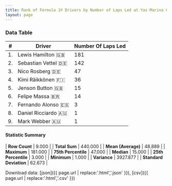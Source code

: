 ```yaml
---
title: Rank of Formula 1® Drivers by Number of Laps Led at Yas Marina Circuit
layout: page
---
```


<canvas id="chart" width="400" height="180"></canvas>
<script>
var data = {
    "datasets": [
        {
            "backgroundColor": [
                "#f3a935",
                "#f3a935",
                "#f3a935",
                "#f3a935",
                "#f3a935",
                "#f3a935",
                "#f3a935",
                "#f3a935",
                "#f3a935"
            ],
            "borderColor": [
                "#f68639",
                "#f68639",
                "#f68639",
                "#f68639",
                "#f68639",
                "#f68639",
                "#f68639",
                "#f68639",
                "#f68639"
            ],
            "borderWidth": 1,
            "data": [
                181.0,
                142.0,
                47.0,
                36.0,
                15.0,
                14.0,
                3.0,
                1.0,
                1.0
            ],
            "label": "Number Of Laps Led"
        }
    ],
    "labels": [
        "Lewis Hamilton",
        "Sebastian Vettel",
        "Nico Rosberg",
        "Kimi Räikkönen",
        "Jenson Button",
        "Felipe Massa",
        "Fernando Alonso",
        "Daniel Ricciardo",
        "Mark Webber"
    ]
};
var options = {
  legend: {
    display: false
  },
  scales: {
    xAxes: [{
      ticks: {
        beginAtZero: true,
        maxRotation: 180,
        display: window.innerWidth > 800
      }
    }],
    yAxes: [{
      ticks: {
        beginAtZero: true
      }
    }]
  },
  onResize: function(chart, size) {
    chart.options.scales.xAxes[0].ticks.display = size.width > 800;
  }
};
var chart = new Chart("chart", {
    data: data,
    type: 'bar',
    options: options
});
</script>



### Data Table

| # | Driver | Number Of Laps Led |
|--|--|--|
| 1. | Lewis Hamilton 🇬🇧 | 181 |
| 2. | Sebastian Vettel 🇩🇪 | 142 |
| 3. | Nico Rosberg 🇩🇪 | 47 |
| 4. | Kimi Räikkönen 🇫🇮 | 36 |
| 5. | Jenson Button 🇬🇧 | 15 |
| 6. | Felipe Massa 🇧🇷 | 14 |
| 7. | Fernando Alonso 🇪🇸 | 3 |
| 8. | Daniel Ricciardo 🇦🇺 | 1 |
| 9. | Mark Webber 🇦🇺 | 1 |

#### Statistic Summary

| **Row Count** | 9.000 |
| **Total Sum** | 440.000 |
| **Mean (Average)** | 48.889 |
| **Maximum** | 181.000 |
| **75th Percentile** | 47.000 |
| **Median** | 15.000 |
| **25th Percentile** | 3.000 |
| **Minimum** | 1.000 |
| **Variance** | 3927.877 |
| **Standard Deviation** | 62.673 |

Download data: [json]({{ page.url | replace:'.html','.json' }}), [csv]({{ page.url | replace:'.html','.csv' }})
